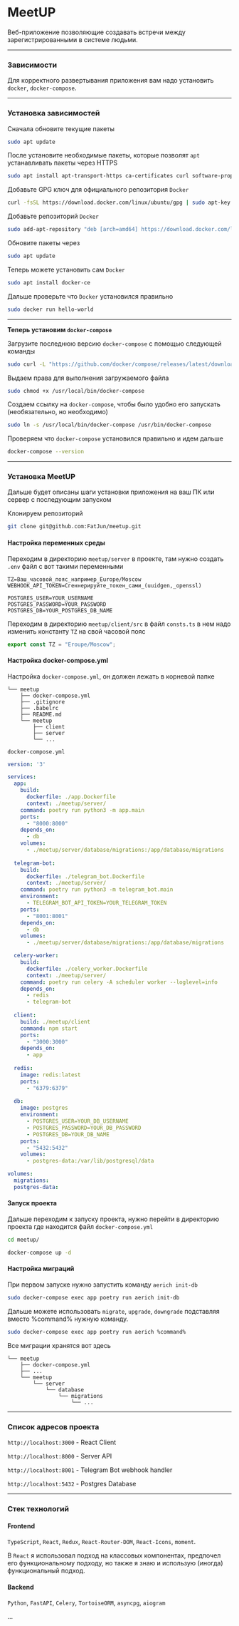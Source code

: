 # MeetUP

Веб-приложение позволяющие создавать встречи между зарегистрированными
в системе людьми.

---
### Зависимости
Для корректного развертывания приложения вам надо установить
`docker`, `docker-compose`.

---
### Установка зависимостей

Сначала обновите текущие пакеты

```bash
sudo apt update
```

После установите необходимые пакеты, которые позволят `apt`
устанавливать пакеты через HTTPS

```bash
sudo apt install apt-transport-https ca-certificates curl software-properties-common
```
    
Добавьте GPG ключ для официального репозитория `Docker`

```bash
curl -fsSL https://download.docker.com/linux/ubuntu/gpg | sudo apt-key add -
```

Добавьте репозиторий `Docker`

```bash
sudo add-apt-repository "deb [arch=amd64] https://download.docker.com/linux/ubuntu focal stable"
```

Обновите пакеты через 
```bash
sudo apt update
```

Теперь можете установить сам `Docker`

```bash
sudo apt install docker-ce
```

Дальше проверьте что `Docker` установился правильно

```bash
sudo docker run hello-world
```
---
**Теперь установим `docker-compose`**

Загрузите последнюю версию `docker-compose` с помощью следующей команды

```bash
sudo curl -L "https://github.com/docker/compose/releases/latest/download/docker-compose-$(uname -s)-$(uname -m)" -o /usr/local/bin/docker-compose
```

Выдаем права для выполнения загружаемого файла

```bash
sudo chmod +x /usr/local/bin/docker-compose
```

Создаем ссылку на `docker-compose`, чтобы было удобно его запускать (необязательно, но необходимо)

```bash
sudo ln -s /usr/local/bin/docker-compose /usr/bin/docker-compose
```

Проверяем что `docker-compose` установился правильно и идем дальше

```bash
docker-compose --version
```
---
### Установка MeetUP

Дальше будет описаны шаги установки приложения на ваш ПК или сервер с последующим запуском

Клонируем репозиторий

```bash
git clone git@github.com:FatJun/meetup.git
```

#### Настройка переменных среды

Переходим в директорию `meetup/server` в проекте, там нужно создать `.env` файл с вот такими переменными

```dotenv
TZ=Ваш_часовой_пояс_например_Europe/Moscow
WEBHOOK_API_TOKEN=Сгеннерируйте_токен_сами_(uuidgen,_openssl)

POSTGRES_USER=YOUR_USERNAME
POSTGRES_PASSWORD=YOUR_PASSWORD
POSTGRES_DB=YOUR_POSTGRES_DB_NAME
```

Переходим в директорию `meetup/client/src` в файл `consts.ts` в нем надо изменить константу `TZ` на свой часовой пояс

```typescript
export const TZ = "Eroupe/Moscow";
```

#### Настройка docker-compose.yml

Настройка `docker-compose.yml`, он должен лежать в корневой папке 

```.
└── meetup
    ├── docker-compose.yml
    ├── .gitignore
    ├── .babelrc
    ├── README.md
    └── meetup
        ├── client
        ├── server
        └── ...
```
`docker-compose.yml`
```yaml
version: '3'

services:
  app:
    build:
      dockerfile: ./app.Dockerfile
      context: ./meetup/server/
    command: poetry run python3 -m app.main
    ports:
      - "8000:8000"
    depends_on:
      - db
    volumes:
      - ./meetup/server/database/migrations:/app/database/migrations
      
  telegram-bot:
    build:
      dockerfile: ./telegram_bot.Dockerfile
      context: ./meetup/server/
    command: poetry run python3 -m telegram_bot.main
    environment:
      - TELEGRAM_BOT_API_TOKEN=YOUR_TELEGRAM_TOKEN
    ports:
      - "8001:8001"
    depends_on:
      - db
    volumes:
      - ./meetup/server/database/migrations:/app/database/migrations

  celery-worker:
    build:
      dockerfile: ./celery_worker.Dockerfile
      context: ./meetup/server/
    command: poetry run celery -A scheduler worker --loglevel=info
    depends_on:
      - redis
      - telegram-bot
      
  client:
    build: ./meetup/client
    command: npm start
    ports:
      - "3000:3000"
    depends_on:
      - app
      
  redis:
    image: redis:latest
    ports:
      - "6379:6379"
      
  db:
    image: postgres
    environment:
      - POSTGRES_USER=YOUR_DB_USERNAME
      - POSTGRES_PASSWORD=YOUR_DB_PASSWORD
      - POSTGRES_DB=YOUR_DB_NAME
    ports:
      - "5432:5432"
    volumes:
      - postgres-data:/var/lib/postgresql/data

volumes:
  migrations:
  postgres-data:
```

#### Запуск проекта

Дальше переходим к запуску проекта, нужно перейти в директорию проекта где находится файл `docker-compose.yml`

```bash
cd meetup/
```
```bash
docker-compose up -d
```

#### Настройка миграций

При первом запуске нужно запустить команду `aerich init-db`

```bash
sudo docker-compose exec app poetry run aerich init-db
```

Дальше можете использовать `migrate`, `upgrade`, `downgrade` подставляя
вместо %command% нужную команду.
```bash
sudo docker-compose exec app poetry run aerich %command%
```

Все миграции хранятся вот здесь

```.
└── meetup
    ├── docker-compose.yml
    ├── ...
    └── meetup
        └── server
            └── database
                └── migrations
                    └── ...
```

---
### Список адресов проекта

`http://localhost:3000` - React Client

`http://localhost:8000` - Server API

`http://localhost:8001` - Telegram Bot webhook handler  

`http://localhost:5432` - Postgres Database

---

### Стек технологий

#### Frontend
`TypeScript`, `React`, `Redux`, `React-Router-DOM`, `React-Icons`, `moment`.

В `React` я использовал подход на классовых компонентах, предпочел его функциональному подходу,
но также я знаю и использую (иногда) функциональный подход.

#### Backend
`Python`, `FastAPI`, `Celery`, `TortoiseORM`, `asyncpg`, `aiogram`

...